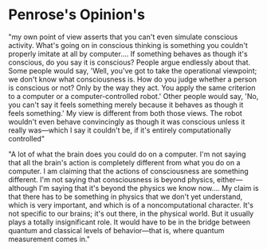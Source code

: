# Penrose's Opinion's


"my own point of view asserts that you can't even simulate conscious activity. What's going on in conscious thinking is something you couldn't properly imitate at all by computer.... If something behaves as though it's conscious, do you say it is conscious? People argue endlessly about that. Some people would say, 'Well, you've got to take the operational viewpoint; we don't know what consciousness is. How do you judge whether a person is conscious or not? Only by the way they act. You apply the same criterion to a computer or a computer-controlled robot.' Other people would say, 'No, you can't say it feels something merely because it behaves as though it feels something.' My view is different from both those views. The robot wouldn't even behave convincingly as though it was conscious unless it really was—which I say it couldn't be, if it's entirely computationally controlled"

"A lot of what the brain does you could do on a computer. I'm not saying that all the brain's action is completely different from what you do on a computer. I am claiming that the actions of consciousness are something different. I'm not saying that consciousness is beyond physics, either—although I'm saying that it's beyond the physics we know now.... My claim is that there has to be something in physics that we don't yet understand, which is very important, and which is of a noncomputational character. It's not specific to our brains; it's out there, in the physical world. But it usually plays a totally insignificant role. It would have to be in the bridge between quantum and classical levels of behavior—that is, where quantum measurement comes in."
